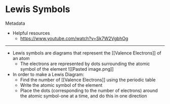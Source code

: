 # Lewis Symbols

Metadata
- Helpful resources
	- https://www.youtube.com/watch?v=Sk7W2VgbhOg
	
	
	

---
	
- Lewis symbols are diagrams that represent the [[Valence Electrons]] of an atom
	- The electrons are represented by dots surrounding the atomic symbol of the element
		![[Pasted image.png]]
- In order to make a Lewis Diagram:
	- Find the number of [[Valence Electrons]] using the periodic table
	- Write the atomic symbol of the element
	- Place the dots (corresponding to the number of electrons) around the atomic symbol-one at a time, and do this in one direction